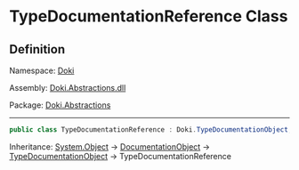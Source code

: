 # TypeDocumentationReference Class

## Definition

Namespace: [Doki](README.md)

Assembly: [Doki.Abstractions.dll](../README.md)

Package: [Doki.Abstractions](https://www.nuget.org/packages/Doki.Abstractions)

---

```csharp
public class TypeDocumentationReference : Doki.TypeDocumentationObject, System.IEquatable<Doki.TypeDocumentationReference>
```

Inheritance: [System.Object](https://learn.microsoft.com/en-us/dotnet/api/System.Object) → [DocumentationObject](Doki.DocumentationObject.md) → [TypeDocumentationObject](Doki.TypeDocumentationObject.md) → TypeDocumentationReference

